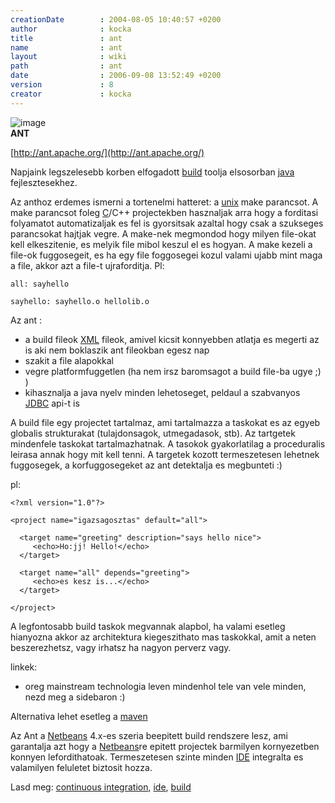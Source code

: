 ```yaml
---
creationDate        : 2004-08-05 10:40:57 +0200 
author              : kocka 
title               : ant 
name                : ant 
layout              : wiki 
path                : ant 
date                : 2006-09-08 13:52:49 +0200 
version             : 8 
creator             : kocka 
---
```

![image](http://hackers.forgeahead.hu/space/banners/sidebar/ant_logo_large.gif)<br/>
__ANT__

[http://ant.apache.org/](http://ant.apache.org/)

Napjaink legszelesebb korben elfogadott [build](build.html) toolja elsosorban [java](java.html) fejlesztesekhez.

Az anthoz erdemes ismerni a tortenelmi hatteret: a [unix](unix.html) make parancsot. A make parancsot foleg [C](C.html)/C++ projectekben hasznaljak arra hogy a forditasi folyamatot automatizaljak es fel is gyorsitsak azaltal hogy csak a szukseges parancsokat hajtjak vegre. A make-nek megmondod hogy milyen file-okat kell elkeszitenie, es melyik file mibol keszul el es hogyan. A make kezeli a file-ok fuggosegeit, es ha egy file foggosegei kozul valami ujabb mint maga a file, akkor azt a file-t ujraforditja. Pl:
```
all: sayhello

sayhello: sayhello.o hellolib.o

```

Az ant :

*   a build fileok [XML](XML.html) fileok, amivel kicsit konnyebben atlatja es megerti az is aki nem boklaszik ant fileokban egesz nap
*   szakit a file alapokkal
*   vegre platformfuggetlen (ha nem irsz baromsagot a build file-ba ugye ;) )
*   kihasznalja a java nyelv minden lehetoseget, peldaul a szabvanyos [JDBC](JDBC.html) api-t is

A build file egy projectet tartalmaz, ami tartalmazza a taskokat es az egyeb globalis strukturakat (tulajdonsagok, utmegadasok, stb). Az tartgetek mindenfele taskokat tartalmazhatnak. A tasokok gyakorlatilag a proceduralis leirasa annak hogy mit kell tenni. A targetek kozott termeszetesen lehetnek fuggosegek, a korfuggosegeket az ant detektalja es megbunteti :)

pl:
```
<?xml version="1.0"?>

<project name="igazsagosztas" default="all">

  <target name="greeting" description="says hello nice">
     <echo>Ho:jj! Hello!</echo>
  </target>

  <target name="all" depends="greeting">
     <echo>es kesz is...</echo>
  </target>

</project>
```

A legfontosabb build taskok megvannak alapbol, ha valami esetleg hianyozna akkor az architektura kiegeszithato mas taskokkal, amit a neten beszerezhetsz, vagy irhatsz ha nagyon perverz vagy.

linkek:

*   oreg mainstream technologia leven mindenhol tele van vele minden, nezd meg a sidebaron :)

Alternativa lehet esetleg a [maven](maven.html)

Az Ant a [Netbeans](Netbeans.html) 4.x-es szeria beepitett build rendszere lesz, ami garantalja azt hogy a [Netbeans](Netbeans.html)re epitett projectek barmilyen kornyezetben konnyen lefordithatoak. Termeszetesen szinte minden [IDE](IDE.html) integralta es valamilyen feluletet biztosit hozza.

Lasd meg: [continuous integration](Continuous%20Integration.html), [ide](IDE.html), [build](build.html)
